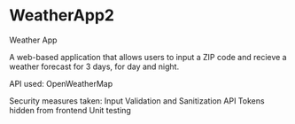 # WeatherApp2

Weather App

A web-based application that allows users to input a ZIP code and recieve a weather forecast for 3 days, for day and night.

API used: OpenWeatherMap

Security measures taken:
Input Validation and Sanitization
API Tokens hidden from frontend
Unit testing